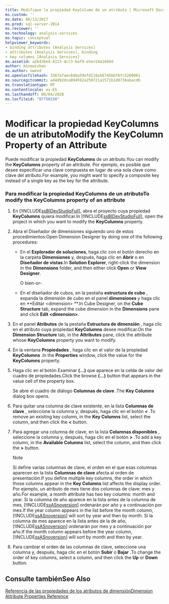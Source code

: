 ```yaml
---
title: Modifique la propiedad KeyColumn de un atributo | Microsoft Docs
ms.custom: ''
ms.date: 06/13/2017
ms.prod: sql-server-2014
ms.reviewer: ''
ms.technology: analysis-services
ms.topic: conceptual
helpviewer_keywords:
- binding attributes [Analysis Services]
- attributes [Analysis Services], binding
- key columns [Analysis Services]
ms.assetid: a2643be4-8123-4cc3-baf9-e5ec54a1669d
author: minewiskan
ms.author: owend
ms.openlocfilehash: 3367a7aec84ba59efd118a56745bb76fc5266061
ms.sourcegitcommit: ad4d92dce894592a259721a1571b1d8736abacdb
ms.translationtype: MT
ms.contentlocale: es-ES
ms.lasthandoff: 08/04/2020
ms.locfileid: "87750330"
---
```

# <a name="modify-the-keycolumn-property-of-an-attribute"></a><span data-ttu-id="bd017-102">Modificar la propiedad KeyColumns de un atributo</span><span class="sxs-lookup"><span data-stu-id="bd017-102">Modify the KeyColumn Property of an Attribute</span></span>
  <span data-ttu-id="bd017-103">Puede modificar la propiedad **KeyColumns** de un atributo.</span><span class="sxs-lookup"><span data-stu-id="bd017-103">You can modify the **KeyColumns** property of an attribute.</span></span> <span data-ttu-id="bd017-104">Por ejemplo, es posible que desee especificar una clave compuesta en lugar de una sola clave como clave del atributo.</span><span class="sxs-lookup"><span data-stu-id="bd017-104">For example, you might want to specify a composite key instead of a single key as the key for the attribute.</span></span>  
  
### <a name="to-modify-the-keycolumns-property-of-an-attribute"></a><span data-ttu-id="bd017-105">Para modificar la propiedad KeyColumns de un atributo</span><span class="sxs-lookup"><span data-stu-id="bd017-105">To modify the KeyColumns property of an attribute</span></span>  
  
1.  <span data-ttu-id="bd017-106">En [!INCLUDE[ssBIDevStudioFull](../../includes/ssbidevstudiofull-md.md)], abra el proyecto cuya propiedad **KeyColumns** quiera modificar.</span><span class="sxs-lookup"><span data-stu-id="bd017-106">In [!INCLUDE[ssBIDevStudioFull](../../includes/ssbidevstudiofull-md.md)], open the project in which you want to modify the **KeyColumns** property.</span></span>  
  
2.  <span data-ttu-id="bd017-107">Abra el Diseñador de dimensiones siguiendo uno de estos procedimientos:</span><span class="sxs-lookup"><span data-stu-id="bd017-107">Open Dimension Designer by doing one of the following procedures:</span></span>  
  
    -   <span data-ttu-id="bd017-108">En el **Explorador de soluciones**, haga clic con el botón derecho en la carpeta **Dimensiones** y, después, haga clic en **Abrir** o en **Diseñador de vistas**.</span><span class="sxs-lookup"><span data-stu-id="bd017-108">In **Solution Explorer**, right-click the dimension in the **Dimensions** folder, and then either click **Open** or **View Designer**.</span></span>  
  
         <span data-ttu-id="bd017-109">O bien</span><span class="sxs-lookup"><span data-stu-id="bd017-109">-or-</span></span>  
  
    -   <span data-ttu-id="bd017-110">En el diseñador de cubos, en la pestaña **estructura de cubo** , expanda la dimensión de cubo en el panel **dimensiones** y haga clic en \*\*Editar \<dimension> \*\*.</span><span class="sxs-lookup"><span data-stu-id="bd017-110">In Cube Designer, on the **Cube Structure** tab, expand the cube dimension in the **Dimensions** pane and click **Edit \<dimension>**.</span></span>  
  
3.  <span data-ttu-id="bd017-111">En el panel **Atributos** de la pestaña **Estructura de dimensión** , haga clic en el atributo cuya propiedad **KeyColumns** desee modificar.</span><span class="sxs-lookup"><span data-stu-id="bd017-111">On the **Dimension Structure** tab, in the **Attributes** pane, click the attribute whose **KeyColumns** property you want to modify.</span></span>  
  
4.  <span data-ttu-id="bd017-112">En la ventana **Propiedades** , haga clic en el valor de la propiedad **KeyColumns** .</span><span class="sxs-lookup"><span data-stu-id="bd017-112">In the **Properties** window, click the value for the **KeyColumns** property.</span></span>  
  
5.  <span data-ttu-id="bd017-113">Haga clic en el botón Examinar **(…)** que aparece en la celda de valor del cuadro de propiedades.</span><span class="sxs-lookup"><span data-stu-id="bd017-113">Click the browse **(...)** button that appears in the value cell of the property box.</span></span>  
  
     <span data-ttu-id="bd017-114">Se abre el cuadro de diálogo **Columnas de clave** .</span><span class="sxs-lookup"><span data-stu-id="bd017-114">The **Key Columns** dialog box opens.</span></span>  
  
6.  <span data-ttu-id="bd017-115">Para quitar una columna de clave existente, en la lista **Columnas de clave** , seleccione la columna y, después, haga clic en el botón **\<** .</span><span class="sxs-lookup"><span data-stu-id="bd017-115">To remove an existing key column, in the **Key Columns** list, select the column, and then click the **\<** button.</span></span>  
  
7.  <span data-ttu-id="bd017-116">Para agregar una columna de clave, en la lista **Columnas disponibles** , seleccione la columna y, después, haga clic en el botón **>** .</span><span class="sxs-lookup"><span data-stu-id="bd017-116">To add a key column, in the **Available Columns** list, select the column, and then click the **>** button.</span></span>  
  
    > [!NOTE]  
    >  <span data-ttu-id="bd017-117">Si define varias columnas de clave, el orden en el que esas columnas aparecen en la lista **Columnas de clave** afecta al orden de presentación.</span><span class="sxs-lookup"><span data-stu-id="bd017-117">If you define multiple key columns, the order in which those columns appear in the **Key Columns** list affects the display order.</span></span> <span data-ttu-id="bd017-118">Por ejemplo, un atributo de mes tiene dos columnas de clave: mes y año.</span><span class="sxs-lookup"><span data-stu-id="bd017-118">For example, a month attribute has two key columns: month and year.</span></span> <span data-ttu-id="bd017-119">Si la columna de año aparece en la lista antes de la columna de mes, [!INCLUDE[ssASnoversion](../../includes/ssasnoversion-md.md)] ordenarán por año y a continuación por mes.</span><span class="sxs-lookup"><span data-stu-id="bd017-119">If the year column appears in the list before the month column, [!INCLUDE[ssASnoversion](../../includes/ssasnoversion-md.md)] will sort by year and then by month.</span></span> <span data-ttu-id="bd017-120">Si la columna de mes aparece en la lista antes de la de año, [!INCLUDE[ssASnoversion](../../includes/ssasnoversion-md.md)] ordenarán por mes y a continuación por año.</span><span class="sxs-lookup"><span data-stu-id="bd017-120">If the month column appears before the year column, [!INCLUDE[ssASnoversion](../../includes/ssasnoversion-md.md)] will sort by month and then by year.</span></span>  
  
8.  <span data-ttu-id="bd017-121">Para cambiar el orden de las columnas de clave, seleccione una columna y, después, haga clic en el botón **Subir** o **Bajar** .</span><span class="sxs-lookup"><span data-stu-id="bd017-121">To change the order of key columns, select a column, and then click the **Up** or **Down** button.</span></span>  
  
## <a name="see-also"></a><span data-ttu-id="bd017-122">Consulte también</span><span class="sxs-lookup"><span data-stu-id="bd017-122">See Also</span></span>  
 [<span data-ttu-id="bd017-123">Referencia de las propiedades de los atributos de dimensión</span><span class="sxs-lookup"><span data-stu-id="bd017-123">Dimension Attribute Properties Reference</span></span>](dimension-attribute-properties-reference.md)  
  
  
